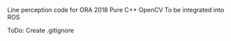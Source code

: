 Line perception code for ORA 2018
Pure C++ OpenCV 
To be integrated into ROS

ToDo:
Create .gitignore
